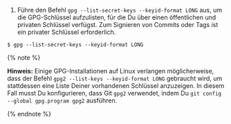 
1. Führe den Befehl `gpg --list-secret-keys --keyid-format LONG` aus, um die GPG-Schlüssel aufzulisten, für die Du über einen öffentlichen und privaten Schlüssel verfügst. Zum Signieren von Commits oder Tags ist ein privater Schlüssel erforderlich.
  ```shell
  $ gpg --list-secret-keys --keyid-format LONG
```
  {% note %}

  **Hinweis:** Einige GPG-Installationen auf Linux verlangen möglicherweise, dass der Befehl `gpg2 --list-keys --keyid-format LONG` gebraucht wird, um stattdessen eine Liste Deiner vorhandenen Schlüssel anzuzeigen. In diesem Fall musst Du konfigurieren, dass Git `gpg2` verwendet, indem Du `git config --global gpg.program gpg2` ausführen.

  {% endnote %}
